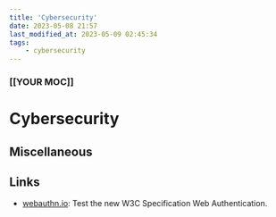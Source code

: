 ```yaml
---
title: 'Cybersecurity'
date: 2023-05-08 21:57
last_modified_at: 2023-05-09 02:45:34
tags:
    - cybersecurity
---
```


### [[YOUR MOC]]

# Cybersecurity

## Miscellaneous

## Links

-   [webauthn.io](https://webauthn.io/): Test the new W3C Specification Web Authentication.
